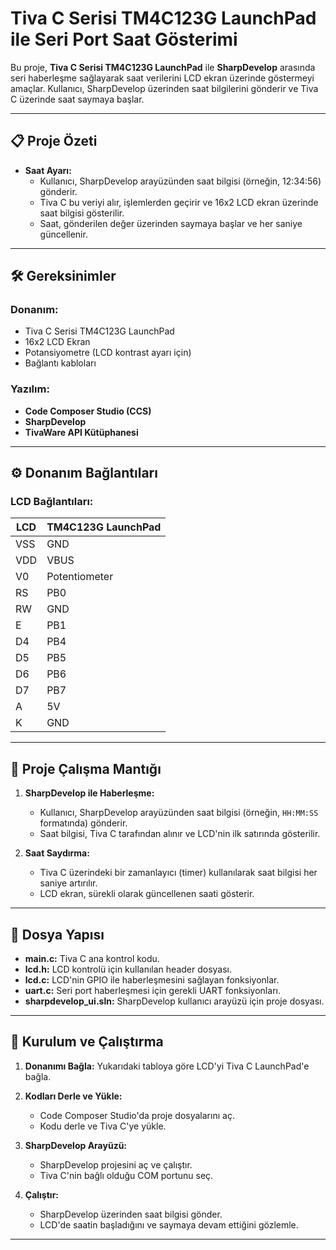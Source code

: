 # Tiva C Serisi TM4C123G LaunchPad ile Seri Port Saat Gösterimi

Bu proje, **Tiva C Serisi TM4C123G LaunchPad** ile **SharpDevelop** arasında seri haberleşme sağlayarak saat verilerini LCD ekran üzerinde göstermeyi amaçlar. Kullanıcı, SharpDevelop üzerinden saat bilgilerini gönderir ve Tiva C üzerinde saat saymaya başlar.

---

## 📋 Proje Özeti

- **Saat Ayarı:**
  - Kullanıcı, SharpDevelop arayüzünden saat bilgisi (örneğin, 12:34:56) gönderir.
  - Tiva C bu veriyi alır, işlemlerden geçirir ve 16x2 LCD ekran üzerinde saat bilgisi gösterilir.
  - Saat, gönderilen değer üzerinden saymaya başlar ve her saniye güncellenir.

---

## 🛠 Gereksinimler

### Donanım:
- Tiva C Serisi TM4C123G LaunchPad
- 16x2 LCD Ekran
- Potansiyometre (LCD kontrast ayarı için)
- Bağlantı kabloları

### Yazılım:
- **Code Composer Studio (CCS)**
- **SharpDevelop**
- **TivaWare API Kütüphanesi**

---

## ⚙️ Donanım Bağlantıları

### LCD Bağlantıları:
| LCD      | TM4C123G LaunchPad       |
|----------|--------------------------|
| VSS      | GND                      |
| VDD      | VBUS                     |
| V0       | Potentiometer            |
| RS       | PB0                      |
| RW       | GND                      |
| E        | PB1                      |
| D4       | PB4                      |
| D5       | PB5                      |
| D6       | PB6                      |
| D7       | PB7                      |
| A        | 5V                       |
| K        | GND                      |

---

## 📂 Proje Çalışma Mantığı

1. **SharpDevelop ile Haberleşme:**
   - Kullanıcı, SharpDevelop arayüzünden saat bilgisi (örneğin, `HH:MM:SS` formatında) gönderir.
   - Saat bilgisi, Tiva C tarafından alınır ve LCD'nin ilk satırında gösterilir.

2. **Saat Saydırma:**
   - Tiva C üzerindeki bir zamanlayıcı (timer) kullanılarak saat bilgisi her saniye artırılır.
   - LCD ekran, sürekli olarak güncellenen saati gösterir.

---

## 📄 Dosya Yapısı

- **main.c:** Tiva C ana kontrol kodu.
- **lcd.h:** LCD kontrolü için kullanılan header dosyası.
- **lcd.c:** LCD'nin GPIO ile haberleşmesini sağlayan fonksiyonlar.
- **uart.c:** Seri port haberleşmesi için gerekli UART fonksiyonları.
- **sharpdevelop_ui.sln:** SharpDevelop kullanıcı arayüzü için proje dosyası.

---

## 🚀 Kurulum ve Çalıştırma

1. **Donanımı Bağla:**
   Yukarıdaki tabloya göre LCD'yi Tiva C LaunchPad'e bağla.

2. **Kodları Derle ve Yükle:**
   - Code Composer Studio'da proje dosyalarını aç.
   - Kodu derle ve Tiva C'ye yükle.

3. **SharpDevelop Arayüzü:**
   - SharpDevelop projesini aç ve çalıştır.
   - Tiva C'nin bağlı olduğu COM portunu seç.

4. **Çalıştır:**
   - SharpDevelop üzerinden saat bilgisi gönder.
   - LCD'de saatin başladığını ve saymaya devam ettiğini gözlemle.

---
